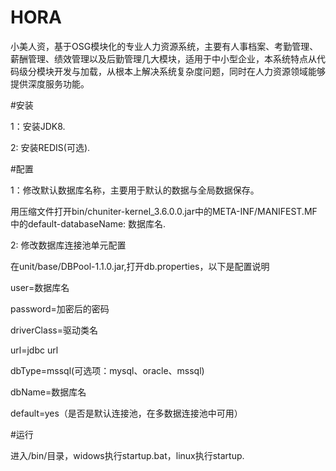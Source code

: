 # HORA
小美人资，基于OSG模块化的专业人力资源系统，主要有人事档案、考勤管理、薪酬管理、绩效管理以及后勤管理几大模块，适用于中小型企业，本系统特点从代码级分模块开发与加载，从根本上解决系统复杂度问题，同时在人力资源领域能够提供深度服务功能。


#安装

1：安装JDK8.

2: 安装REDIS(可选).


#配置

1：修改默认数据库名称，主要用于默认的数据与全局数据保存。

用压缩文件打开bin/chuniter-kernel_3.6.0.0.jar中的META-INF/MANIFEST.MF中的default-databaseName: 数据库名.

2: 修改数据库连接池单元配置

在unit/base/DBPool-1.1.0.jar,打开db.properties，以下是配置说明

user=数据库名

password=加密后的密码

driverClass=驱动类名

url=jdbc url

dbType=mssql(可选项：mysql、oracle、mssql)

dbName=数据库名

default=yes（是否是默认连接池，在多数据连接池中可用）


#运行

进入/bin/目录，widows执行startup.bat，linux执行startup.
